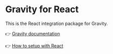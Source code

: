 # Gravity for React

This is the React integration package for Gravity.

👉 [Gravity documentation](https://digitak-gravity.netlify.app/)

👉 [How to setup with React](https://digitak-gravity.netlify.app/docs/frameworks/react)
